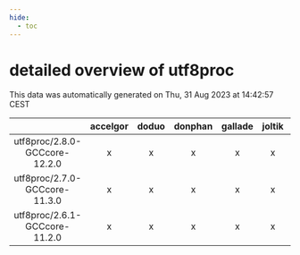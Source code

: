 ```yaml
---
hide:
  - toc
---
```


detailed overview of utf8proc
=============================


This data was automatically generated on Thu, 31 Aug 2023 at 14:42:57 CEST  

| |accelgor|doduo|donphan|gallade|joltik|skitty|swalot|victini|
| :---: | :---: | :---: | :---: | :---: | :---: | :---: | :---: | :---: |
|utf8proc/2.8.0-GCCcore-12.2.0|x|x|x|x|x|x|x|x|
|utf8proc/2.7.0-GCCcore-11.3.0|x|x|x|x|x|x|x|x|
|utf8proc/2.6.1-GCCcore-11.2.0|x|x|x|x|x|x|x|x|
